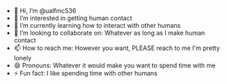- 👋 Hi, I’m @ualfmc536
- 👀 I’m interested in getting human contact
- 🌱 I’m currently learning how to interact with other humans
- 💞️ I’m looking to collaborate on: Whatever as long as I make human contact
- 📫 How to reach me: However you want, PLEASE reach to me I'm pretty lonely
- 😄 Pronouns: Whatever it would make you want to spend time with me
- ⚡ Fun fact: I like spending time with other humans

<!---
ualfmc536/ualfmc536 is a ✨ special ✨ repository because its `README.md` (this file) appears on your GitHub profile.
You can click the Preview link to take a look at your changes.
--->
